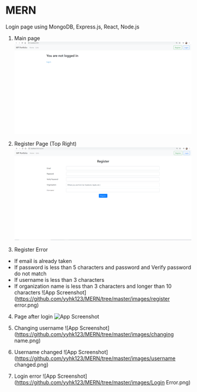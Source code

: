 # MERN

Login page using MongoDB, Express.js, React, Node.js 

1. Main page
![App Screenshot](images/main.png)


2. Register Page (Top Right)
![App Screenshot](images/register.png)


3. Register Error
  - If email is already taken
  - If password is less than 5 characters and password and Verify password do not match
  - If username is less than 3 characters
  - If organization name is less than 3 characters and longer than 10 characters
![App Screenshot](https://github.com/yyhk123/MERN/tree/master/images/register error.png)


4. Page after login
![App Screenshot](https://github.com/yyhk123/MERN/tree/master/images/login.png)


5. Changing username
![App Screenshot](https://github.com/yyhk123/MERN/tree/master/images/changing name.png)


6. Username changed
![App Screenshot](https://github.com/yyhk123/MERN/tree/master/images/username changed.png)


7. Login error
![App Screenshot](https://github.com/yyhk123/MERN/tree/master/images/Login Error.png)
